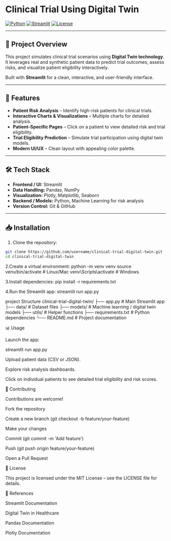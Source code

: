 # Clinical Trial Using Digital Twin

[![Python](https://img.shields.io/badge/Python-3.10-blue)](https://www.python.org/)
[![Streamlit](https://img.shields.io/badge/Streamlit-1.30-green)](https://streamlit.io/)
[![License](https://img.shields.io/badge/License-MIT-yellow)](LICENSE)

---

## 🚀 Project Overview

This project simulates clinical trial scenarios using **Digital Twin technology**. It leverages real and synthetic patient data to predict trial outcomes, assess risks, and visualize patient eligibility interactively.

Built with **Streamlit** for a clean, interactive, and user-friendly interface.

---

## 🧩 Features

- **Patient Risk Analysis** – Identify high-risk patients for clinical trials.
- **Interactive Charts & Visualizations** – Multiple charts for detailed analysis.
- **Patient-Specific Pages** – Click on a patient to view detailed risk and trial eligibility.
- **Trial Eligibility Prediction** – Simulate trial participation using digital twin models.
- **Modern UI/UX** – Clean layout with appealing color palette.

---

## 🛠️ Tech Stack

- **Frontend / UI:** Streamlit  
- **Data Handling:** Pandas, NumPy  
- **Visualization:** Plotly, Matplotlib, Seaborn  
- **Backend / Models:** Python, Machine Learning for risk analysis  
- **Version Control:** Git & GitHub  

---

## 📥 Installation

1. Clone the repository:

```bash
git clone https://github.com/username/clinical-trial-digital-twin.git
cd clinical-trial-digital-twin
 ```

2.Create a virtual environment:
python -m venv venv
source venv/bin/activate   # Linux/Mac
venv\Scripts\activate      # Windows

3.Install dependencies:
pip install -r requirements.txt

4.Run the Streamlit app:
streamlit run app.py


project Structure 
clinical-trial-digital-twin/
├── app.py               # Main Streamlit app
├── data/                # Dataset files
├── models/              # Machine learning / digital twin models
├── utils/               # Helper functions
├── requirements.txt     # Python dependencies
└── README.md            # Project documentation

📊 Usage

Launch the app:

streamlit run app.py


Upload patient data (CSV or JSON).

Explore risk analysis dashboards.

Click on individual patients to see detailed trial eligibility and risk scores.

🤝 Contributing

Contributions are welcome!

Fork the repository

Create a new branch (git checkout -b feature/your-feature)

Make your changes

Commit (git commit -m 'Add feature')

Push (git push origin feature/your-feature)

Open a Pull Request

📜 License

This project is licensed under the MIT License – see the LICENSE
 file for details.

🔗 References

Streamlit Documentation

Digital Twin in Healthcare

Pandas Documentation

Plotly Documentation



